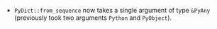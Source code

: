 - `PyDict::from_sequence` now takes a single argument of type `&PyAny` (previously took two arguments `Python` and `PyObject`).
